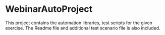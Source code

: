 # WebinarAutoProject
This project contains the automation libraries, test scripts for the given exercise. The Readme file and additional test scenario file is also included.
